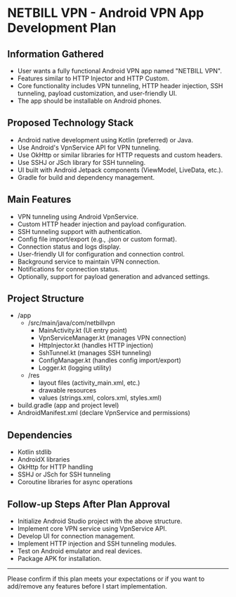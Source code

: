 # NETBILL VPN - Android VPN App Development Plan

## Information Gathered
- User wants a fully functional Android VPN app named "NETBILL VPN".
- Features similar to HTTP Injector and HTTP Custom.
- Core functionality includes VPN tunneling, HTTP header injection, SSH tunneling, payload customization, and user-friendly UI.
- The app should be installable on Android phones.

## Proposed Technology Stack
- Android native development using Kotlin (preferred) or Java.
- Use Android's VpnService API for VPN tunneling.
- Use OkHttp or similar libraries for HTTP requests and custom headers.
- Use SSHJ or JSch library for SSH tunneling.
- UI built with Android Jetpack components (ViewModel, LiveData, etc.).
- Gradle for build and dependency management.

## Main Features
- VPN tunneling using Android VpnService.
- Custom HTTP header injection and payload configuration.
- SSH tunneling support with authentication.
- Config file import/export (e.g., .json or custom format).
- Connection status and logs display.
- User-friendly UI for configuration and connection control.
- Background service to maintain VPN connection.
- Notifications for connection status.
- Optionally, support for payload generation and advanced settings.

## Project Structure
- /app
  - /src/main/java/com/netbillvpn
    - MainActivity.kt (UI entry point)
    - VpnServiceManager.kt (manages VPN connection)
    - HttpInjector.kt (handles HTTP injection)
    - SshTunnel.kt (manages SSH tunneling)
    - ConfigManager.kt (handles config import/export)
    - Logger.kt (logging utility)
  - /res
    - layout files (activity_main.xml, etc.)
    - drawable resources
    - values (strings.xml, colors.xml, styles.xml)
- build.gradle (app and project level)
- AndroidManifest.xml (declare VpnService and permissions)

## Dependencies
- Kotlin stdlib
- AndroidX libraries
- OkHttp for HTTP handling
- SSHJ or JSch for SSH tunneling
- Coroutine libraries for async operations

## Follow-up Steps After Plan Approval
- Initialize Android Studio project with the above structure.
- Implement core VPN service using VpnService API.
- Develop UI for connection management.
- Implement HTTP injection and SSH tunneling modules.
- Test on Android emulator and real devices.
- Package APK for installation.

---

Please confirm if this plan meets your expectations or if you want to add/remove any features before I start implementation.
